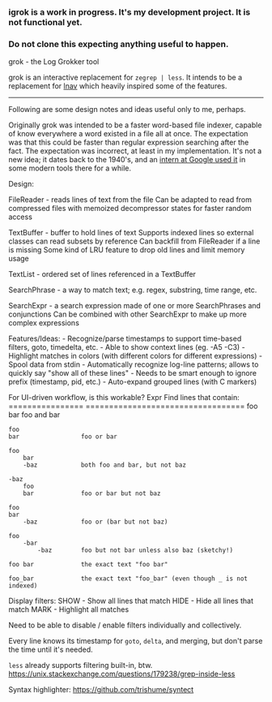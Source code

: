 ### igrok is a work in progress.  It's my development project.  It is not functional yet. 
### Do not clone this expecting anything useful to happen.

grok - the Log Grokker tool

grok is an interactive replacement for `zegrep | less`.  It intends to be a replacement for [lnav](https://lnav.org/) which heavily inspired some of the features.

----

Following are some design notes and ideas useful only to me, perhaps.  

Originally grok was intended to be a faster word-based file indexer, capable of know everywhere a word existed in a file all at once. 
The expectation was that this could be faster than regular expression searching after the fact. The expectation was incorrect, at least in my implementation.
It's not a new idea; it dates back to the 1940's, and an [intern at Google used it](https://swtch.com/~rsc/regexp/regexp4.html) in some modern tools there for a while.

Design:

FileReader - reads lines of text from the file
    Can be adapted to read from compressed files with memoized decompressor states for faster random access

TextBuffer - buffer to hold lines of text
    Supports indexed lines so external classes can read subsets by reference
    Can backfill from FileReader if a line is missing
    Some kind of LRU feature to drop old lines and limit memory usage

TextList - ordered set of lines referenced in a TextBuffer

SearchPhrase - a way to match text; e.g. regex, substring, time range, etc.

SearchExpr - a search expression made of one or more SearchPhrases and conjunctions
    Can be combined with other SearchExpr to make up more complex expressions

Features/Ideas:
    - Recognize/parse timestamps to support time-based filters, goto, timedelta, etc.
    - Able to show context lines (eg. -A5 -C3)
    - Highlight matches in colors (with different colors for different expressions)
    - Spool data from stdin
    - Automatically recognize log-line patterns; allows to quickly say "show all of these lines"
        - Needs to be smart enough to ignore prefix (timestamp, pid, etc.)
    - Auto-expand grouped lines (with C markers)


For UI-driven workflow, is this workable?
    Expr                Find lines that contain:
    ================    ==================================
    foo
        bar             foo and bar

    foo
    bar                 foo or bar

    foo
        bar
        -baz            both foo and bar, but not baz

    -baz
        foo
        bar             foo or bar but not baz

    foo
    bar
        -baz            foo or (bar but not baz)

    foo
        -bar
            -baz        foo but not bar unless also baz (sketchy!)

    foo bar             the exact text "foo bar"

    foo_bar             the exact text "foo_bar" (even though _ is not indexed)


Display filters:
    SHOW - Show all lines that match
    HIDE - Hide all lines that match
    MARK - Highlight all matches

Need to be able to disable / enable filters individually and collectively.

Every line knows its timestamp for `goto`, `delta`, and merging, but don't parse the time until it's needed.

`less` already supports filtering built-in, btw.
    https://unix.stackexchange.com/questions/179238/grep-inside-less

Syntax highlighter:  https://github.com/trishume/syntect
